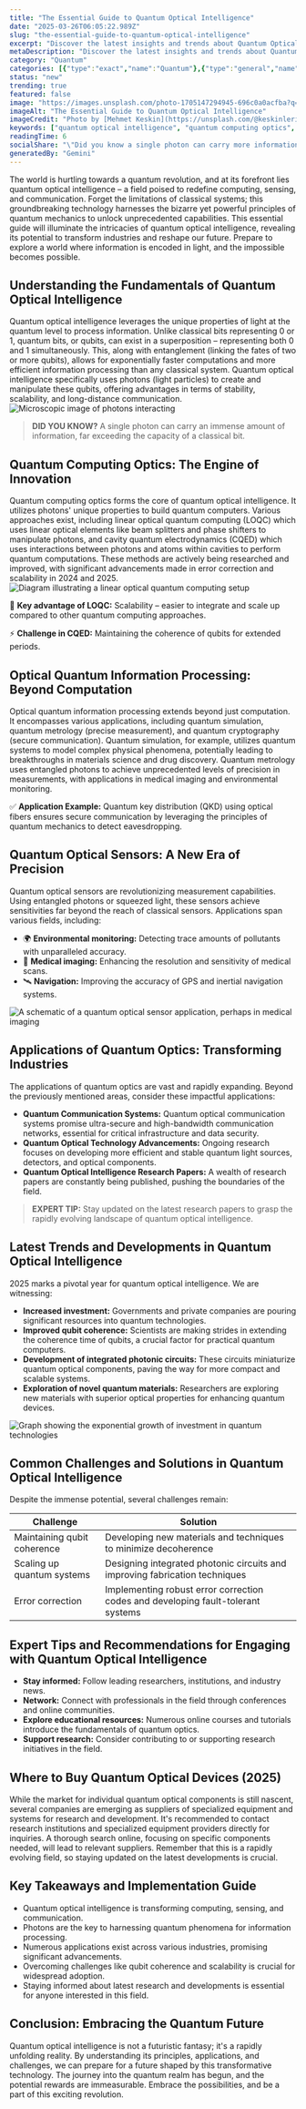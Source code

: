 ```yaml
---
title: "The Essential Guide to Quantum Optical Intelligence"
date: "2025-03-26T06:05:22.989Z"
slug: "the-essential-guide-to-quantum-optical-intelligence"
excerpt: "Discover the latest insights and trends about Quantum Optical Intelligence. This comprehensive guide covers everything you need to know about Quantum Optical Intelligence in 2025."
metaDescription: "Discover the latest insights and trends about Quantum Optical Intelligence. This comprehensive guide covers everything you need to know about Quantum Optic..."
category: "Quantum"
categories: [{"type":"exact","name":"Quantum"},{"type":"general","name":"Information Technology"},{"type":"medium","name":"Photonics"},{"type":"specific","name":"Optical Computing"},{"type":"niche","name":"Quantum Key Distribution"}]
status: "new"
trending: true
featured: false
image: "https://images.unsplash.com/photo-1705147294945-696c0a0acfba?q=85&w=1200&fit=max&fm=webp&auto=compress"
imageAlt: "The Essential Guide to Quantum Optical Intelligence"
imageCredit: "Photo by [Mehmet Keskin](https://unsplash.com/@keskinlerinmehmet) on Unsplash"
keywords: ["quantum optical intelligence", "quantum computing optics", "optical quantum information processing", "quantum optical sensors", "buy quantum optical devices", "applications of quantum optics", "quantum optical communication systems", "quantum optical technology advancements", "quantum optical intelligence research papers", "best quantum optical solutions"]
readingTime: 6
socialShare: "\"Did you know a single photon can carry more information than a classical bit?  Quantum optical intelligence is unlocking this incredible potential, ushering in a new era of computing and sensing.\""
generatedBy: "Gemini"
---
```




The world is hurtling towards a quantum revolution, and at its forefront lies quantum optical intelligence – a field poised to redefine computing, sensing, and communication.  Forget the limitations of classical systems; this groundbreaking technology harnesses the bizarre yet powerful principles of quantum mechanics to unlock unprecedented capabilities. This essential guide will illuminate the intricacies of quantum optical intelligence, revealing its potential to transform industries and reshape our future.  Prepare to explore a world where information is encoded in light, and the impossible becomes possible.

## Understanding the Fundamentals of Quantum Optical Intelligence

Quantum optical intelligence leverages the unique properties of light at the quantum level to process information. Unlike classical bits representing 0 or 1, quantum bits, or qubits, can exist in a superposition – representing both 0 and 1 simultaneously. This, along with entanglement (linking the fates of two or more qubits), allows for exponentially faster computations and more efficient information processing than any classical system.  Quantum optical intelligence specifically uses photons (light particles) to create and manipulate these qubits, offering advantages in terms of stability, scalability, and long-distance communication. ![Microscopic image of photons interacting](https://images.unsplash.com/photo-1516192518150-0d8fee5425e3?q=85&w=1200&fit=max&fm=webp&auto=compress)

> **DID YOU KNOW?**  A single photon can carry an immense amount of information, far exceeding the capacity of a classical bit.

## Quantum Computing Optics: The Engine of Innovation

Quantum computing optics forms the core of quantum optical intelligence.  It utilizes photons' unique properties to build quantum computers.  Various approaches exist, including linear optical quantum computing (LOQC) which uses linear optical elements like beam splitters and phase shifters to manipulate photons, and cavity quantum electrodynamics (CQED) which uses interactions between photons and atoms within cavities to perform quantum computations.  These methods are actively being researched and improved, with significant advancements made in error correction and scalability in 2024 and 2025. ![Diagram illustrating a linear optical quantum computing setup](https://images.unsplash.com/photo-1717501218636-a390f9ac5957?q=85&w=1200&fit=max&fm=webp&auto=compress)

🔑 **Key advantage of LOQC:** Scalability – easier to integrate and scale up compared to other quantum computing approaches.

⚡ **Challenge in CQED:** Maintaining the coherence of qubits for extended periods.

## Optical Quantum Information Processing: Beyond Computation

Optical quantum information processing extends beyond just computation. It encompasses various applications, including quantum simulation, quantum metrology (precise measurement), and quantum cryptography (secure communication). Quantum simulation, for example, utilizes quantum systems to model complex physical phenomena, potentially leading to breakthroughs in materials science and drug discovery. Quantum metrology uses entangled photons to achieve unprecedented levels of precision in measurements, with applications in medical imaging and environmental monitoring.

✅ **Application Example:** Quantum key distribution (QKD) using optical fibers ensures secure communication by leveraging the principles of quantum mechanics to detect eavesdropping.

## Quantum Optical Sensors: A New Era of Precision

Quantum optical sensors are revolutionizing measurement capabilities. Using entangled photons or squeezed light, these sensors achieve sensitivities far beyond the reach of classical sensors.  Applications span various fields, including:

* 🌍 **Environmental monitoring:** Detecting trace amounts of pollutants with unparalleled accuracy.
* 🔬 **Medical imaging:** Enhancing the resolution and sensitivity of medical scans.
* 🛰️ **Navigation:** Improving the accuracy of GPS and inertial navigation systems.

![A schematic of a quantum optical sensor application, perhaps in medical imaging](https://images.unsplash.com/photo-1717501218385-55bc3a95be94?q=85&w=1200&fit=max&fm=webp&auto=compress)

## Applications of Quantum Optics: Transforming Industries

The applications of quantum optics are vast and rapidly expanding. Beyond the previously mentioned areas, consider these impactful applications:

* **Quantum Communication Systems:**  Quantum optical communication systems promise ultra-secure and high-bandwidth communication networks, essential for critical infrastructure and data security.
* **Quantum Optical Technology Advancements:**  Ongoing research focuses on developing more efficient and stable quantum light sources, detectors, and optical components.
* **Quantum Optical Intelligence Research Papers:**  A wealth of research papers are constantly being published, pushing the boundaries of the field.

> **EXPERT TIP:**  Stay updated on the latest research papers to grasp the rapidly evolving landscape of quantum optical intelligence.

## Latest Trends and Developments in Quantum Optical Intelligence

2025 marks a pivotal year for quantum optical intelligence.  We are witnessing:

* **Increased investment:**  Governments and private companies are pouring significant resources into quantum technologies.
* **Improved qubit coherence:**  Scientists are making strides in extending the coherence time of qubits, a crucial factor for practical quantum computers.
* **Development of integrated photonic circuits:**  These circuits miniaturize quantum optical components, paving the way for more compact and scalable systems.
* **Exploration of novel quantum materials:**  Researchers are exploring new materials with superior optical properties for enhancing quantum devices.

![Graph showing the exponential growth of investment in quantum technologies](https://images.unsplash.com/photo-1630019332571-0c16e87e022c?q=85&w=1200&fit=max&fm=webp&auto=compress)

## Common Challenges and Solutions in Quantum Optical Intelligence

Despite the immense potential, several challenges remain:

| Challenge                    | Solution                                                                  |
|-----------------------------|--------------------------------------------------------------------------|
| Maintaining qubit coherence | Developing new materials and techniques to minimize decoherence             |
| Scaling up quantum systems | Designing integrated photonic circuits and improving fabrication techniques |
| Error correction             | Implementing robust error correction codes and developing fault-tolerant systems |

## Expert Tips and Recommendations for Engaging with Quantum Optical Intelligence

* **Stay informed:** Follow leading researchers, institutions, and industry news.
* **Network:** Connect with professionals in the field through conferences and online communities.
* **Explore educational resources:**  Numerous online courses and tutorials introduce the fundamentals of quantum optics.
* **Support research:** Consider contributing to or supporting research initiatives in the field.

## Where to Buy Quantum Optical Devices (2025)

While the market for individual quantum optical components is still nascent, several companies are emerging as suppliers of specialized equipment and systems for research and development.  It's recommended to contact research institutions and specialized equipment providers directly for inquiries.  A thorough search online, focusing on specific components needed, will lead to relevant suppliers.  Remember that this is a rapidly evolving field, so staying updated on the latest developments is crucial.

## Key Takeaways and Implementation Guide

* Quantum optical intelligence is transforming computing, sensing, and communication.
* Photons are the key to harnessing quantum phenomena for information processing.
* Numerous applications exist across various industries, promising significant advancements.
* Overcoming challenges like qubit coherence and scalability is crucial for widespread adoption.
* Staying informed about latest research and developments is essential for anyone interested in this field.

## Conclusion: Embracing the Quantum Future

Quantum optical intelligence is not a futuristic fantasy; it's a rapidly unfolding reality.  By understanding its principles, applications, and challenges, we can prepare for a future shaped by this transformative technology.  The journey into the quantum realm has begun, and the potential rewards are immeasurable.  Embrace the possibilities, and be a part of this exciting revolution.

